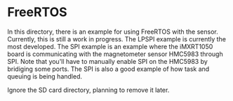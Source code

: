 # FreeRTOS

In this directory, there is an example for using FreeRTOS with the sensor. Currently, this is still a work in progress. The LPSPI example is currently the most developed. The SPI example is an example where the iMXRT1050 board is communicating with the magnetometer sensor HMC5983 through SPI. Note that you'll have to manually enable SPI on the HMC5983 by bridiging some ports. The SPI is also a good example of how task and queuing is being handled. 

Ignore the SD card directory, planning to remove it later. 
